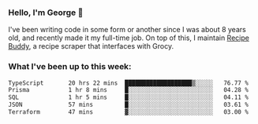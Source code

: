 ### Hello, I'm George 👋

I've been writing code in some form or another since I was about 8 years old, and recently made it my full-time job. On top of this, I maintain [Recipe Buddy](https://github.com/georgegebbett/recipe-buddy), a recipe scraper that interfaces with Grocy.  

<!--
**georgegebbett/georgegebbett** is a ✨ _special_ ✨ repository because its `README.md` (this file) appears on your GitHub profile.

Here are some ideas to get you started:

- 🔭 I’m currently working on ...
- 🌱 I’m currently learning ...
- 👯 I’m looking to collaborate on ...
- 🤔 I’m looking for help with ...
- 💬 Ask me about ...
- 📫 How to reach me: ...
- 😄 Pronouns: ...
- ⚡ Fun fact: ...
-->

### What I've been up to this week:
<!--START_SECTION:waka-->

```txt
TypeScript       20 hrs 22 mins  ███████████████████▒░░░░░   76.77 %
Prisma           1 hr 8 mins     █░░░░░░░░░░░░░░░░░░░░░░░░   04.28 %
SQL              1 hr 5 mins     █░░░░░░░░░░░░░░░░░░░░░░░░   04.11 %
JSON             57 mins         █░░░░░░░░░░░░░░░░░░░░░░░░   03.61 %
Terraform        47 mins         ▓░░░░░░░░░░░░░░░░░░░░░░░░   03.00 %
```

<!--END_SECTION:waka-->
